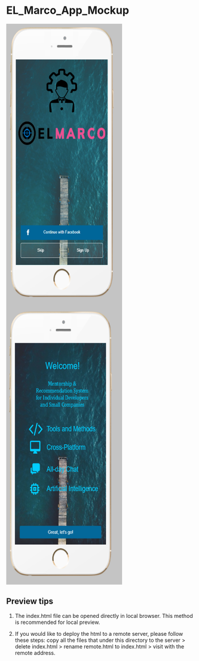 # EL_Marco_App_Mockup

<a href="url"><img src="https://github.com/JonTimus/EL_Marco_App_Mockup/blob/main/pics/home.png" align="left" height="750" width="310" ></a>

<a href="url"><img src="https://github.com/JonTimus/EL_Marco_App_Mockup/blob/main/pics/welcome.png" height="750" width="310" ></a>

## Preview tips

1. The index.html file can be opened directly in local browser. This method is recommended for local preview.

2. If you would like to deploy the html to a remote server, please follow these steps: copy all the files that under this directory to the server > delete index.html > rename remote.html to index.html > visit with the remote address.
